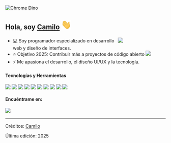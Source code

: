 <!--
Este es un repositorio especial porque su `README.md` aparece en tu perfil de GitHub.
-->

![Chrome Dino](https://mir-s3-cdn-cf.behance.net/project_modules/max_1200/4ff07986208593.5d9a654e92f36.gif)

<h2 align="left">Hola, soy <a href="#" target="_blank" rel="noopener noreferrer">Camilo</a> <img src="https://raw.githubusercontent.com/ABSphreak/ABSphreak/master/gifs/Hi.gif" height="30" />
 
<a href="https://github.com/Camilog18"><img align='right' src='https://github.com/UjwalKandi/UjwalKandi/blob/changes-to-readme/svg/87202985-820dcb80-c2b6-11ea-9f56-7ec461c497c3.gif' width='150"'></a></h2>

- 💻 Soy programador especializado en desarrollo web y diseño de interfaces.
- ⭐ Objetivo 2025: Contribuir más a proyectos de código abierto <img src="https://media.giphy.com/media/WUlplcMpOCEmTGBtBW/giphy.gif" width="30">
- ⚡ Me apasiona el desarrollo, el diseño UI/UX y la tecnología.

#### Tecnologías y Herramientas
<p>
  <img src="https://img.shields.io/badge/c++%20-%2300599C.svg?&style=for-the-badge&logo=c%2B%2B&logoColor=white">   <img src="https://img.shields.io/badge/python%20-%2314354C.svg?&style=for-the-badge&logo=python&logoColor=white">   <img src="https://img.shields.io/badge/javascript%20-%23323330.svg?&style=for-the-badge&logo=javascript&logoColor=%23F7DF1E">   <img src="https://img.shields.io/badge/html5%20-%23E34F26.svg?&style=for-the-badge&logo=html5&logoColor=white">   <img src="https://img.shields.io/badge/css3%20-%231572B6.svg?&style=for-the-badge&logo=css3&logoColor=white">   <img src="https://img.shields.io/badge/react%20-%2320232a.svg?&style=for-the-badge&logo=react&logoColor=%2361DAFB">   <img src="https://img.shields.io/badge/bootstrap%20-%23563D7C.svg?&style=for-the-badge&logo=bootstrap&logoColor=white">   <img src="https://img.shields.io/badge/git%20-%23F05033.svg?&style=for-the-badge&logo=git&logoColor=white"/>   <img src="http://img.shields.io/badge/-VS%20Code-000000?style=for-the-badge&logo=Visual-studio-code&logoColor=blue">

<img src="https://github-readme-stats.vercel.app/api?username=sharannyobasu&show_icons=true&title_color=03fc90&icon_color=03fc90&text_color=03fc90&bg_color=002b19">
</p>

#### Encuéntrame en:
<p align='left'>
   <a href="https://github.com/CamiloG18" target="_blank"><img height="25" src="https://raw.githubusercontent.com/UjwalKandi/UjwalKandi/changes-to-readme/svg/github%20rect.svg"></a>&nbsp;&nbsp;
</p>


-----
Créditos: [Camilo](https://github.com/TU_USUARIO)

Última edición: 2025
